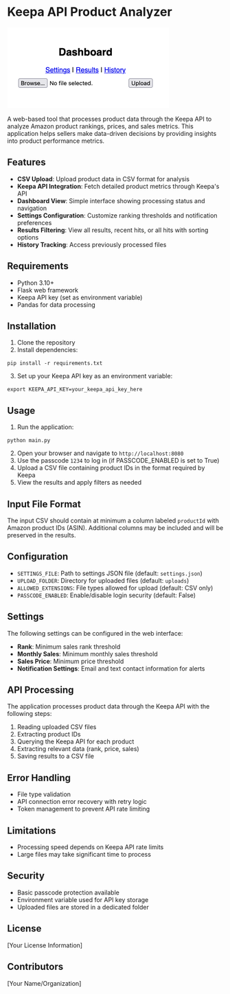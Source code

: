 
# Keepa API Product Analyzer
![image](image.png)

A web-based tool that processes product data through the Keepa API to analyze Amazon product rankings, prices, and sales metrics. This application helps sellers make data-driven decisions by providing insights into product performance metrics.

## Features

- **CSV Upload**: Upload product data in CSV format for analysis
- **Keepa API Integration**: Fetch detailed product metrics through Keepa's API
- **Dashboard View**: Simple interface showing processing status and navigation
- **Settings Configuration**: Customize ranking thresholds and notification preferences
- **Results Filtering**: View all results, recent hits, or all hits with sorting options
- **History Tracking**: Access previously processed files

## Requirements

- Python 3.10+
- Flask web framework
- Keepa API key (set as environment variable)
- Pandas for data processing

## Installation

1. Clone the repository
2. Install dependencies:
```
pip install -r requirements.txt
```
3. Set up your Keepa API key as an environment variable:
```
export KEEPA_API_KEY=your_keepa_api_key_here
```

## Usage

1. Run the application:
```
python main.py
```
2. Open your browser and navigate to `http://localhost:8080`
3. Use the passcode `1234` to log in (if PASSCODE_ENABLED is set to True)
4. Upload a CSV file containing product IDs in the format required by Keepa
5. View the results and apply filters as needed

## Input File Format

The input CSV should contain at minimum a column labeled `productId` with Amazon product IDs (ASIN). Additional columns may be included and will be preserved in the results.

## Configuration

- `SETTINGS_FILE`: Path to settings JSON file (default: `settings.json`)
- `UPLOAD_FOLDER`: Directory for uploaded files (default: `uploads`)
- `ALLOWED_EXTENSIONS`: File types allowed for upload (default: CSV only)
- `PASSCODE_ENABLED`: Enable/disable login security (default: False)

## Settings

The following settings can be configured in the web interface:

- **Rank**: Minimum sales rank threshold
- **Monthly Sales**: Minimum monthly sales threshold
- **Sales Price**: Minimum price threshold
- **Notification Settings**: Email and text contact information for alerts

## API Processing

The application processes product data through the Keepa API with the following steps:

1. Reading uploaded CSV files
2. Extracting product IDs
3. Querying the Keepa API for each product
4. Extracting relevant data (rank, price, sales)
5. Saving results to a CSV file

## Error Handling

- File type validation
- API connection error recovery with retry logic
- Token management to prevent API rate limiting

## Limitations

- Processing speed depends on Keepa API rate limits
- Large files may take significant time to process

## Security

- Basic passcode protection available
- Environment variable used for API key storage
- Uploaded files are stored in a dedicated folder

## License

[Your License Information]

## Contributors

[Your Name/Organization]
